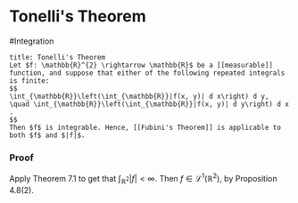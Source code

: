 # Tonelli's Theorem
#Integration 
```ad-theorem
title: Tonelli's Theorem
Let $f: \mathbb{R}^{2} \rightarrow \mathbb{R}$ be a [[measurable]] function, and suppose that either of the following repeated integrals is finite:
$$
\int_{\mathbb{R}}\left(\int_{\mathbb{R}}|f(x, y)| d x\right) d y, \quad \int_{\mathbb{R}}\left(\int_{\mathbb{R}}|f(x, y)| d y\right) d x .
$$
Then $f$ is integrable. Hence, [[Fubini's Theorem]] is applicable to both $f$ and $|f|$.
```

### Proof
Apply Theorem $7.1$ to get that $\int_{\mathbb{R}^{2}}|f|<\infty$. Then $f \in \mathcal{L}^{1}\left(\mathbb{R}^{2}\right)$, by Proposition $4.8(2) .$
